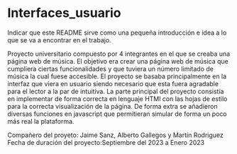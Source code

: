 # Interfaces_usuario
Indicar que este README sirve como una pequeña introducción e idea a lo que se va a encontrar en el trabajo.

Proyecto universitario compuesto por 4 integrantes en el que se creaba una página web de música. El objetivo era crear una página web de música que cumpliera ciertas funcionalidades y que tuviera un número limitado de música la cual fuese accesible. El proyecto se basaba principalmente en la interfaz que viera en usuario siendo necesario que esta fuera agradable para el lector a la par de intuitiva. La parte principal del proyecto consistía en implementar de forma correcta en lenguaje HTMl con las hojas de estilo para la correcta visualización de la página. De forma extra se añadieron diversas funciones en javascript que permitieran simular de forma un poco más real la plataforma.

Compañero del proyeto: Jaime Sanz, Alberto Gallegos y Martín Rodriguez
Fecha de duración del proyecto:Septiembre del 2023 a Enero 2023
